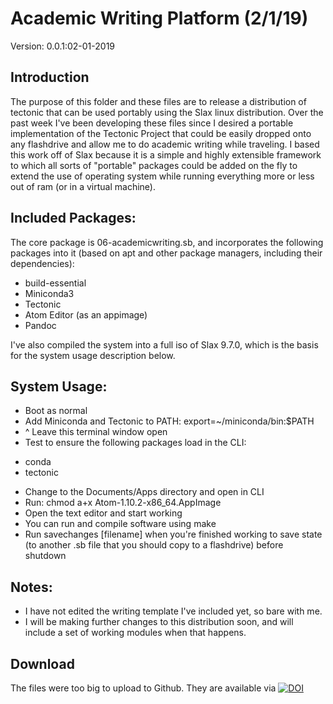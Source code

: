 # Academic Writing Platform (2/1/19)
Version: 0.0.1:02-01-2019

## Introduction
The purpose of this folder and these files are to release a distribution of tectonic that can be used portably using the Slax linux distribution.  Over the past week I've been developing these files since I desired a portable implementation of the Tectonic Project that could be easily dropped onto any flashdrive and allow me to do academic writing while traveling.  I based this work off of Slax because it is a simple and highly extensible framework to which all sorts of "portable" packages could be added on the fly to extend the use of operating system while running everything more or less out of ram (or in a virtual machine).  

## Included Packages:
The core package is 06-academicwriting.sb, and incorporates the following packages into it (based on apt and other package managers, including their dependencies):
* build-essential
* Miniconda3
* Tectonic
* Atom Editor (as an appimage)
* Pandoc

I've also compiled the system into a full iso of Slax 9.7.0, which is the basis for the system usage description below.

## System Usage:
* Boot as normal
* Add Miniconda and Tectonic to PATH: export=~/miniconda/bin:$PATH
* ^ Leave this terminal window open
* Test to ensure the following packages load in the CLI:
 - conda
 - tectonic
* Change to the Documents/Apps directory and open in CLI
* Run: chmod a+x Atom-1.10.2-x86_64.AppImage
* Open the text editor and start working
* You can run and compile software using make
* Run savechanges [filename] when you're finished working to save state (to another .sb file that you should copy to a flashdrive) before shutdown

## Notes:
* I have not edited the writing template I've included yet, so bare with me.
* I will be making further changes to this distribution soon, and will include a set of working modules when that happens.

## Download
The files were too big to upload to Github.  They are available via [![DOI](https://zenodo.org/badge/DOI/10.5281/zenodo.2555402.svg)](https://doi.org/10.5281/zenodo.2555402)
